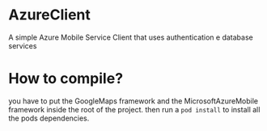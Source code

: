 # AzureClient
A simple Azure Mobile Service Client that uses authentication e database services
# How to compile?
you have to put the GoogleMaps framework and the MicrosoftAzureMobile framework inside the root of the project.
then run a `pod install` to install all the pods dependencies.
